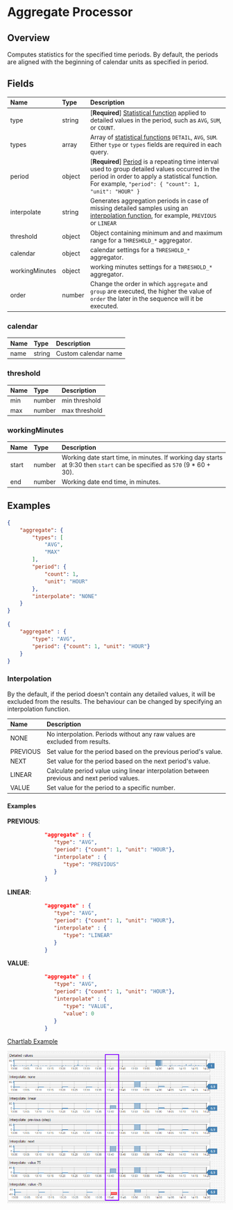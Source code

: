 # Aggregate Processor

## Overview

Computes statistics for the specified time periods. By default, the periods are aligned with the beginning of calendar units as specified in period.

## Fields

| **Name** | **Type**  | **Description**   |
|:---|:---|:---|
| type  | string        | [**Required**] [Statistical function](/api/data/aggregation.md) applied to detailed values in the period, such as `AVG`, `SUM`, or `COUNT`. |
| types | array          | Array of [statistical functions](/api/data/aggregation.md) `DETAIL`, `AVG`, `SUM`. Either `type` or `types` fields are required in each query. |
| period  | object     | [**Required**] [Period](period.md) is a repeating time interval used to group detailed values occurred in the period in order to apply a statistical function.<br>For example, `"period": { "count": 1, "unit": "HOUR" }`  |
| interpolate  | string  | Generates aggregation periods in case of missing detailed samples using an [interpolation function](#interpolation), for example, `PREVIOUS` or `LINEAR`   |
| threshold    | object  | Object containing minimum and and maximum range for a `THRESHOLD_*` aggregator.  |
| calendar     | object  | calendar settings for a `THRESHOLD_*` aggregator. |
| workingMinutes | object | working minutes settings for a `THRESHOLD_*` aggregator.  |
| order         | number           | Change the order in which `aggregate` and `group` are executed, the higher the value of `order` the later in the sequence will it be executed.             |

### calendar

| **Name** | **Type**| **Description** |
|:---|:---|:---|
| name | string | Custom calendar name |

### threshold

| **Name** | **Type**| **Description** |
|:---|:---|:---|
| min  | number | min threshold |
| max  | number | max threshold |

### workingMinutes

| **Name** | **Type**| **Description** |
|:---|:---|:---|
| start | number | Working date start time, in minutes. If working day starts at 9:30 then `start` can be specified as `570` (9 * 60 + 30). |
| end   | number |  Working date end time, in minutes.  |

## Examples

```json
{
    "aggregate": {
        "types": [
            "AVG",
            "MAX"
        ],
        "period": {
            "count": 1,
            "unit": "HOUR"
        },
        "interpolate": "NONE"
    }
}
```

```json
{
    "aggregate" : {
        "type": "AVG",
        "period": {"count": 1, "unit": "HOUR"}
    }
}
```

### Interpolation

By the default, if the period doesn't contain any detailed values, it will be excluded from the results.
The behaviour can be changed by specifying an interpolation function.

| **Name** | **Description** |
|:---|:---|
| NONE | No interpolation. Periods without any raw values are excluded from results. |
| PREVIOUS | Set value for the period based on the previous period's value. |
| NEXT | Set value for the period based on the next period's value. |
| LINEAR | Calculate period value using linear interpolation between previous and next period values. |
| VALUE| Set value for the period to a specific number. |

#### Examples

**PREVIOUS**:

```json
            "aggregate" : {
               "type": "AVG",
               "period": {"count": 1, "unit": "HOUR"},
               "interpolate" : {
                  "type": "PREVIOUS"
               }
            }
```

**LINEAR**:

```json
            "aggregate" : {
               "type": "AVG",
               "period": {"count": 1, "unit": "HOUR"},
               "interpolate" : {
                  "type": "LINEAR"
               }
            }
```

**VALUE**:

```json
            "aggregate" : {
               "type": "AVG",
               "period": {"count": 1, "unit": "HOUR"},
               "interpolate" : {
                  "type": "VALUE",
                  "value": 0
               }
            }
```

[Chartlab Example](https://apps.axibase.com/chartlab/d8c03f11/3/)

![Interpolation Example](aggregate_interpolate.png)



